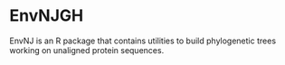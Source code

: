 # EnvNJGH
EnvNJ is an R package that contains utilities to build phylogenetic trees working on unaligned protein sequences.
